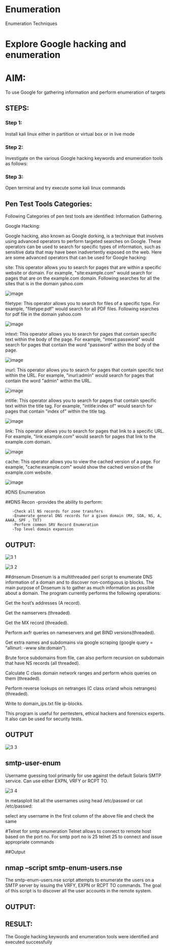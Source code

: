 # Enumeration
Enumeration Techniques

# Explore Google hacking and enumeration 

# AIM:

To use Google for gathering information and perform enumeration of targets

## STEPS:

### Step 1:

Install kali linux either in partition or virtual box or in live mode

### Step 2:

Investigate on the various Google hacking keywords and enumeration tools as follows:


### Step 3:
Open terminal and try execute some kali linux commands

## Pen Test Tools Categories:  

Following Categories of pen test tools are identified:
Information Gathering.

Google Hacking:

Google hacking, also known as Google dorking, is a technique that involves using advanced operators to perform targeted searches on Google. These operators can be used to search for specific types of information, such as sensitive data that may have been inadvertently exposed on the web. Here are some advanced operators that can be used for Google hacking:

site: This operator allows you to search for pages that are within a specific website or domain. For example, "site:example.com" would search for pages that are on the example.com domain.
Following searches for all the sites that is in the domain yahoo.com

![image](https://github.com/Kaviarasu510/Enumeration/assets/119392695/483aafbf-aa4a-4762-adff-0d1941040e85)


filetype: This operator allows you to search for files of a specific type. For example, "filetype:pdf" would search for all PDF files.
Following searches for pdf file in the domain yahoo.com

![image](https://github.com/Kaviarasu510/Enumeration/assets/119392695/965087e6-5d0a-48d3-970b-0840040e84e0)


intext: This operator allows you to search for pages that contain specific text within the body of the page. For example, "intext:password" would search for pages that contain the word "password" within the body of the page.

![image](https://github.com/Kaviarasu510/Enumeration/assets/119392695/341dabea-3877-4edf-b6f7-e568e38a607b)


inurl: This operator allows you to search for pages that contain specific text within the URL. For example, "inurl:admin" would search for pages that contain the word "admin" within the URL.

![image](https://github.com/Kaviarasu510/Enumeration/assets/119392695/f2ceb562-b4be-41de-b3fb-4380c4a10aa0)


intitle: This operator allows you to search for pages that contain specific text within the title tag. For example, "intitle:index of" would search for pages that contain "index of" within the title tag.

![image](https://github.com/Kaviarasu510/Enumeration/assets/119392695/947124ba-a4aa-4acb-a3df-7f43d6c54716)


link: This operator allows you to search for pages that link to a specific URL. For example, "link:example.com" would search for pages that link to the example.com domain.

![image](https://github.com/Kaviarasu510/Enumeration/assets/119392695/4a2140f2-2fca-4f89-bd4a-832ab31be876)


cache: This operator allows you to view the cached version of a page. For example, "cache:example.com" would show the cached version of the example.com website.

![image](https://github.com/Kaviarasu510/Enumeration/assets/119392695/c9c84b0d-d095-477a-b0a9-ee31e2f77706)

 
#DNS Enumeration


##DNS Recon
  -provides the ability to perform:
  
       -Check all NS records for zone transfers     
       -Enumerate general DNS records for a given domain (MX, SOA, NS, A, AAAA, SPF , TXT)
       -Perform common SRV Record Enumeration
       -Top level domain expansion
## OUTPUT:

![3 1](https://github.com/Kaviarasu510/Enumeration/assets/119392695/60b16b2c-29b4-4040-b5f0-3523a8f18fc0)

![3 2](https://github.com/Kaviarasu510/Enumeration/assets/119392695/8ac1cbc5-5ad8-4397-ad68-de0c6e924369)



##dnsenum
Dnsenum is a multithreaded perl script to enumerate DNS information of a domain and to discover non-contiguous ip blocks. The main purpose of Dnsenum is to gather as much information as possible about a domain. The program currently performs the following operations:

Get the host’s addresses (A record).

Get the namservers (threaded).

Get the MX record (threaded).

Perform axfr queries on nameservers and get BIND versions(threaded).

Get extra names and subdomains via google scraping (google query = “allinurl: -www site:domain”).

Brute force subdomains from file, can also perform recursion on subdomain that have NS records (all threaded).

Calculate C class domain network ranges and perform whois queries on them (threaded).

Perform reverse lookups on netranges (C class or/and whois netranges) (threaded).

Write to domain_ips.txt file ip-blocks.

This program is useful for pentesters, ethical hackers and forensics experts. It also can be used for security tests.

## OUTPUT

![3 3](https://github.com/Kaviarasu510/Enumeration/assets/119392695/ef44cb9c-0666-48c4-a92b-6be669f11207)

## smtp-user-enum

Username guessing tool primarily for use against the default Solaris SMTP service. Can use either EXPN, VRFY or RCPT TO.

![3 4](https://github.com/Kaviarasu510/Enumeration/assets/119392695/de1cd343-785b-42ae-82b0-4746a473cb7c)

In metasploit list all the usernames using head /etc/passwd or cat /etc/passwd:

select any username in the first column of the above file and check the same


#Telnet for smtp enumeration
Telnet allows to connect to remote host based on the port no. For smtp port no is 25
telnet <host address> 25 to connect
and issue appropriate commands
  
 ##Output
  
  

## nmap –script smtp-enum-users.nse <hostname>

The smtp-enum-users.nse script attempts to enumerate the users on a SMTP server by issuing the VRFY, EXPN or RCPT TO commands. The goal of this script is to discover all the user accounts in the remote system.


## OUTPUT:


## RESULT:
The Google hacking keywords and enumeration tools were identified and executed successfully

